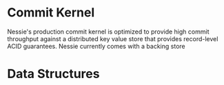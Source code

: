 # Commit Kernel

Nessie's production commit kernel is optimized to provide high commit 
throughput against a distributed key value store that provides record-level ACID 
guarantees. Nessie currently comes with a backing store

# Data Structures